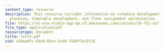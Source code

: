 ```yaml
---
content_type: resource
description: This resource includes information on schedule development process, frequency
  planning, timetable development, and fleet assignment optimization.
file: https://ol-ocw-studio-app-qa.s3.amazonaws.com/courses/16-75j-airline-management-spring-2006/a28aa07c64a983ce2cd475b9f7e32f16_lect5.pdf
file_type: application/pdf
resourcetype: Document
title: lect5.pdf
uid: a28aa07c-64a9-83ce-2cd4-75b9f7e32f16
---
```


